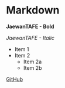 # Markdown

**JaewanTAFE - Bold**


_JaewanTAFE - Italic_

* Item 1
* Item 2
  * Item 2a
  * Item 2b

[GitHub](http://github.com)
